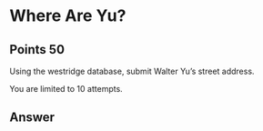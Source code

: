# Where Are Yu?

## Points 50

Using the westridge database, submit Walter Yu’s street address.

You are limited to 10 attempts.

## Answer